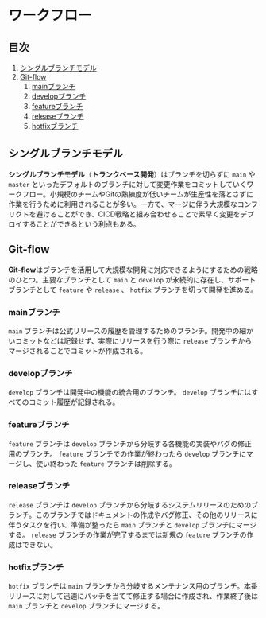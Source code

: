 # ワークフロー


## 目次

1. [シングルブランチモデル](#シングルブランチモデル)
1. [Git-flow](#git-flow)
	1. [mainブランチ](#mainブランチ)
	1. [developブランチ](#developブランチ)
	1. [featureブランチ](#featureブランチ)
	1. [releaseブランチ](#releaseブランチ)
	1. [hotfixブランチ](#hotfixブランチ)


## シングルブランチモデル

**シングルブランチモデル**（**トランクベース開発**）はブランチを切らずに `main` や `master` といったデフォルトのブランチに対して変更作業をコミットしていくワークフロー。小規模のチームやGitの熟練度が低いチームが生産性を落とさずに作業を行うために利用されることが多い。一方で、マージに伴う大規模なコンフリクトを避けることができ、CICD戦略と組み合わせることで素早く変更をデプロイすることができるという利点もある。


## Git-flow

**Git-flow**はブランチを活用して大規模な開発に対応できるようにするための戦略のひとつ。主要なブランチとして `main` と `develop` が永続的に存在し、サポートブランチとして `feature` や `release` 、 `hotfix` ブランチを切って開発を進める。

### mainブランチ

`main` ブランチは公式リリースの履歴を管理するためのブランチ。開発中の細かいコミットなどは記録せず、実際にリリースを行う際に `release` ブランチからマージされることでコミットが作成される。

### developブランチ

`develop` ブランチは開発中の機能の統合用のブランチ。 `develop` ブランチにはすべてのコミット履歴が記録される。

### featureブランチ

`feature` ブランチは `develop` ブランチから分岐する各機能の実装やバグの修正用のブランチ。 `feature` ブランチでの作業が終わったら `develop` ブランチにマージし、使い終わった `feature` ブランチは削除する。

### releaseブランチ

`release` ブランチは `develop` ブランチから分岐するシステムリリースのためのブランチ。このブランチではドキュメントの作成やバグ修正、その他のリリースに伴うタスクを行い、準備が整ったら `main` ブランチと `develop` ブランチにマージする。 `release` ブランチの作業が完了するまでは新規の `feature` ブランチの作成はできない。

### hotfixブランチ

`hotfix` ブランチは `main` ブランチから分岐するメンテナンス用のブランチ。本番リリースに対して迅速にパッチを当てて修正する場合に作成され、作業終了後は `main` ブランチと `develop` ブランチにマージする。
